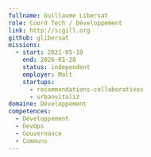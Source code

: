 ```yaml
---
fullname: Guillaume Libersat
role: Coord Tech / Développement
link: http://sigill.org
github: glibersat
missions:
  - start: 2021-05-10
    end: 2026-01-28
    status: independent
    employer: Malt
    startups:
      - recommandations-collaboratives
      - urbanvitaliz
domaine: Développement
competences:
  - Développement
  - DevOps
  - Gouvernance
  - Communs
---
```

